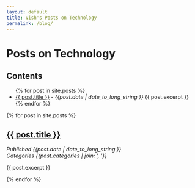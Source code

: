 ```yaml
---
layout: default
title: Vish's Posts on Technology
permalink: /blog/
---
```


# Posts on Technology

## Contents

<ul>
  {% for post in site.posts %}
    <li>
      <a href="{{ post.url }}">{{ post.title }}</a> - <i>{{post.date | date_to_long_string }}</i>
      {{ post.excerpt }}
    </li>
  {% endfor %}
</ul>


{% for post in site.posts %}

## <a href="{{ post.url }}">{{ post.title }}</a>
<i>Published {{post.date | date_to_long_string }}</i><br/>
<i>Categories {{post.categories | join: ', '}} </i><p/>

{{ post.excerpt }}

{% endfor %}
